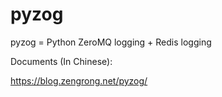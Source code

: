 # pyzog

pyzog = Python ZeroMQ logging + Redis logging

Documents (In Chinese):

https://blog.zengrong.net/pyzog/